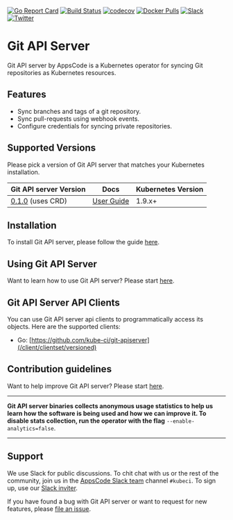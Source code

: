 [![Go Report Card](https://goreportcard.com/badge/github.com/kube-ci/git-apiserver)](https://goreportcard.com/report/github.com/kube-ci/git-apiserver)
[![Build Status](https://travis-ci.org/kube-ci/git-apiserver.svg?branch=master)](https://travis-ci.org/kube-ci/git-apiserver)
[![codecov](https://codecov.io/gh/kube-ci/git-apiserver/branch/master/graph/badge.svg)](https://codecov.io/gh/kube-ci/git-apiserver)
[![Docker Pulls](https://img.shields.io/docker/pulls/kube-ci/git-apiserver.svg)](https://hub.docker.com/r/kubeci/git-apiserver/)
[![Slack](https://slack.appscode.com/badge.svg)](https://slack.appscode.com)
[![Twitter](https://img.shields.io/twitter/follow/thekubeci.svg?style=social&logo=twitter&label=Follow)](https://twitter.com/intent/follow?screen_name=TheKubeCi)

# Git API Server

Git API server by AppsCode is a Kubernetes operator for syncing Git repositories as Kubernetes resources.

## Features

- Sync branches and tags of a git repository.
- Sync pull-requests using webhook events.
- Configure credentials for syncing private repositories.

## Supported Versions

Please pick a version of Git API server that matches your Kubernetes installation.

| Git API server Version                                                                      | Docs                                                            | Kubernetes Version |
|------------------------------------------------------------------------------------|-----------------------------------------------------------------|--------------------|
| [0.1.0](https://github.com/kube-ci/git-apiserver/releases/tag/0.1.0) (uses CRD) | [User Guide](https://kube.ci/products/git-apiserver/0.1.0)    | 1.9.x+             |

## Installation

To install Git API server, please follow the guide [here](https://kube.ci/products/git-apiserver/0.1.0/setup/install).

## Using Git API Server

Want to learn how to use Git API server? Please start [here](https://kube.ci/products/git-apiserver/0.1.0).

## Git API Server API Clients

You can use Git API server api clients to programmatically access its objects. Here are the supported clients:

- Go: [https://github.com/kube-ci/git-apiserver](/client/clientset/versioned)

## Contribution guidelines

Want to help improve Git API server? Please start [here](https://kube.ci/products/git-apiserver/0.1.0/welcome/contributing).

---

**Git API server binaries collects anonymous usage statistics to help us learn how the software is being used and how we can improve it. To disable stats collection, run the operator with the flag** `--enable-analytics=false`.

---

## Support

We use Slack for public discussions. To chit chat with us or the rest of the community, join us in the [AppsCode Slack team](https://appscode.slack.com/messages/C8NCX6N23/details/) channel `#kubeci`. To sign up, use our [Slack inviter](https://slack.appscode.com/).

If you have found a bug with Git API server or want to request for new features, please [file an issue](https://github.com/kube-ci/project/issues/new).